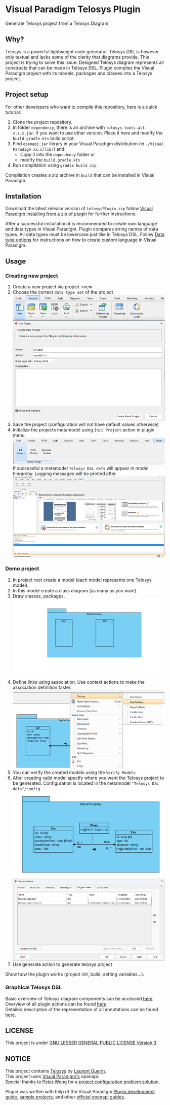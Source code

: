 # Visual Paradigm Telosys Plugin
Generate Telosys project from a Telosys Diagram. 

## Why?
Telosys is a powerful lightweight code generator. Telosys DSL is however only textual and lacks some of the clarity 
that diagrams provide. This project is trying to solve this issue. Designed Telosys diagram represents all constructs 
that can be made in Telosys DSL. Plugin compiles the Visual Paradigm project with its models, packages and classes into 
a Telosys project.

## Project setup
For other developers who want to compile this repository, here is a quick tutorial:
1. Clone the project repository.
2. In folder `dependency`, there is an archive with `telosys-tools-all-x.x.x.jar`. if you want to use other version. 
Place it here and modify the `build.gradle.kts` build script.
3. Find `openapi.jar` library in your Visual Paradigm distribution (in `./Visual Paradigm xx.x/lib/`) and:
   * Copy it into the `dependency` folder or
   * modify the `build.gradle.kts`
4. Run compilation using `gradle build zip`

Compilation creates a zip archive in `build` that can be installed in Visual Paradigm.

## Installation
Download the latest release version of `telosysPlugin.zip` follow [Visual Paradigm Installing from a zip of plugin](https://www.visual-paradigm.com/support/documents/vpuserguide/124/254/7041_installingpl.html) 
for further instructions. 

After a successful installation it is recommended to create own language and data types 
in Visual Paradigm. Plugin compares string names of data types. All data types must be lowercase just like in Telosys 
DSL. Follow [Data type options](https://www.visual-paradigm.com/support/documents/vpuserguide/2270/2276/59851_datatype.html) 
for instructions on how to create custom language in Visual Paradigm.  

## Usage
### Creating new project
1. Create a new project via project->new
2. Choose the correct `data type set` of the project
![Create new project](/doc/imgs/demoProjectCreateNew.png)
3. Save the project (configuration will not have default values otherwise)
4. Initialize the projects metamodel using `Init Project` action in plugin menu.
![Init project](/doc/imgs/demoProjectInit.png)
If successful a metamodel `Telosys DSL defs` will appear in model hierarchy. Logging messages will be printed after.
![Successful init](/doc/imgs/demoProjectSuccessfulInit.png)
### Demo project
1. In project root create a model (each model represents one Telosys model).
2. In this model create a class diagram (as many as you want).
3. Draw classes, packages.
![Packages And Classes](/doc/imgs/demoProjectPackagesAndClasses.png)
4. Define links using association. Use context actions to make the association definition faster.
![Context Actions](/doc/imgs/demoProjectContextActions.png)
5. You can verify the created models using the `Verify Models`
6. After creating valid model specify where you want the Telosys project to be generated. Configuration 
is located in the metamodel `"Telosys DSL defs"/config`
![Complete demo model](/doc/imgs/demoProjectValidModel.png)
![Config](/doc/imgs/demoProjectConfig.png)
7. Use generate action to generate telosys project

Show how the plugin works (project init, build, setting variables...).
### Graphical Telosys DSL
Basic overview of Telosys diagram components can be accessed [here](doc/overview.md). <br>
Overview of all plugin actions can be found [here](doc/actions.md) <br>
Detailed description of the representation of all annotations can be found [here](doc/annotations.md). <br>

## LICENSE
This project is under [GNU LESSER GENERAL PUBLIC LICENSE Version 3](COPYING.LESSER)

## NOTICE
This project contains [Telosys](https://github.com/telosys-tools-bricks) by [Laurent Guerin](https://github.com/l-gu). <br>
This project uses [Visual Paradigm's](https://www.visual-paradigm.com/) openapi. <br>
Special thanks to [Peter Wong](https://forums.visual-paradigm.com/u/peter.wong/summary) for a [project configuration problem solution](https://forums.visual-paradigm.com/t/how-to-stor-config-info-for-plugin/11772/4?u=ondrej_vrana). <br>

Plugin was written with help of the Visual Paradigm [Plugin development guide](https://www.visual-paradigm.com/support/documents/vpuserguide/124/254/7039_introduction.html),
[sample projects](https://www.visual-paradigm.com/support/documents/pluginsample.jsp), 
and other [official openapi guides](https://knowhow.visual-paradigm.com/openapi/).